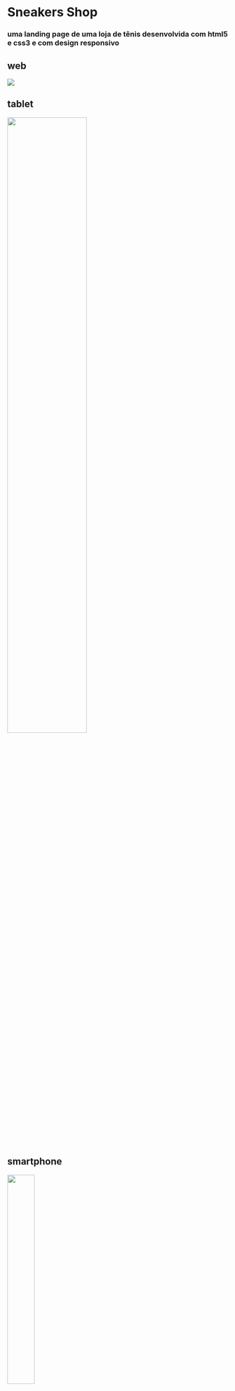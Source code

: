 # Sneakers Shop

### uma landing page de uma loja de tênis desenvolvida com html5 e css3 e com design responsivo

## web

<img src="https://user-images.githubusercontent.com/59484665/209864190-f08c5fc4-2259-4d2c-a15b-2709f40a7b78.png">

## tablet

<img width="60%" src="https://user-images.githubusercontent.com/59484665/209864193-809091b8-7e2e-45a3-bdf8-ffa0590f7abc.png">

## smartphone

<img width="35%" src="https://user-images.githubusercontent.com/59484665/209864196-60c04f02-dcb8-40b1-b200-0ee40e89098c.png">

